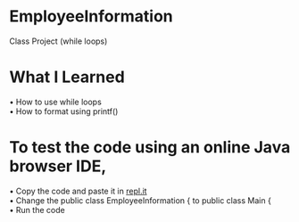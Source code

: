 # EmployeeInformation
Class Project (while loops)
# What I Learned
• How to use while loops <br>
• How to format using printf()
# To test the code using an online Java browser IDE, <br>
• Copy the code and paste it in <a href="https://repl.it/languages/java">repl.it</a> <br>
• Change the public class EmployeeInformation { to public class Main { <br>
• Run the code
